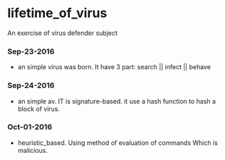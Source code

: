 # lifetime_of_virus
An exercise of virus defender subject
### Sep-23-2016
+ an simple virus was born. It have 3 part: search || infect || behave

### Sep-24-2016
+ an simple av. IT is signature-based. it use a hash function to hash a block of virus.

### Oct-01-2016
+ heuristic_based. Using method of evaluation of commands Which is malicious.
